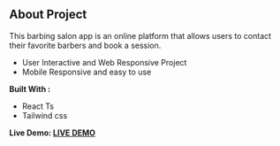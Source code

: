 ## About Project
This barbing salon app is an online platform that allows users to contact their favorite barbers and book a session. 
- User Interactive and Web Responsive Project
- Mobile Responsive and easy to use

**Built With :**
- React Ts
- Tailwind css

**Live Demo: [LIVE DEMO](https://flucidia.vercel.app)**
